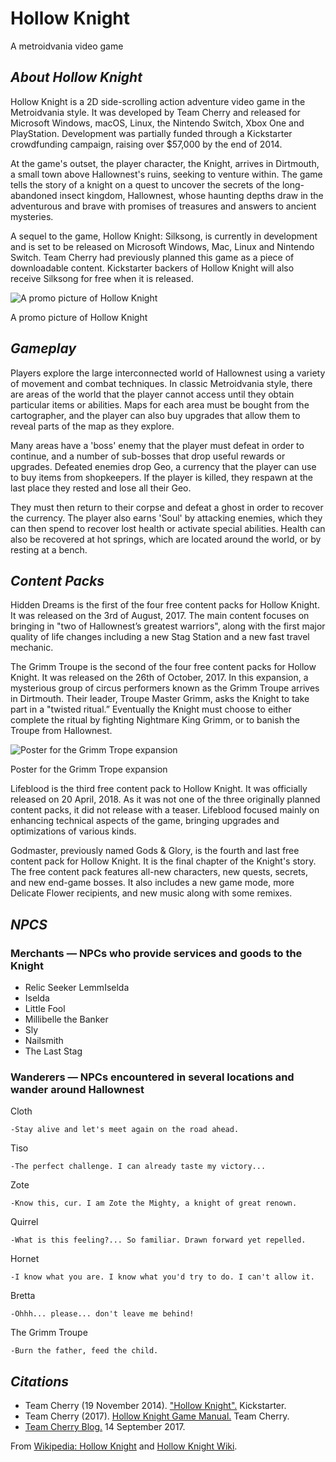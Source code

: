 ﻿# Hollow Knight

A metroidvania video game

## _About Hollow Knight_
Hollow Knight is a 2D side-scrolling action adventure video game in the Metroidvania style. It was developed by Team Cherry and released for Microsoft Windows, macOS, Linux, the Nintendo Switch, Xbox One and PlayStation. Development was partially funded through a Kickstarter crowdfunding campaign, raising over $57,000 by the end of 2014.

At the game's outset, the player character, the Knight, arrives in Dirtmouth, a small town above Hallownest's ruins, seeking to venture within. The game tells the story of a knight on a quest to uncover the secrets of the long-abandoned insect kingdom, Hallownest, whose haunting depths draw in the adventurous and brave with promises of treasures and answers to ancient mysteries.

A sequel to the game, Hollow Knight: Silksong, is currently in development and is set to be released on Microsoft Windows, Mac, Linux and Nintendo Switch. Team Cherry had previously planned this game as a piece of downloadable content. Kickstarter backers of Hollow Knight will also receive Silksong for free when it is released.

![A promo picture of Hollow Knight](http://csc174.org/lab02/DC/images/promo.jpg "promo")

A promo picture of Hollow Knight
## _Gameplay_
Players explore the large interconnected world of Hallownest using a variety of movement and combat techniques. In classic Metroidvania style, there are areas of the world that the player cannot access until they obtain particular items or abilities. Maps for each area must be bought from the cartographer, and the player can also buy upgrades that allow them to reveal parts of the map as they explore.

Many areas have a 'boss' enemy that the player must defeat in order to continue, and a number of sub-bosses that drop useful rewards or upgrades. Defeated enemies drop Geo, a currency that the player can use to buy items from shopkeepers. If the player is killed, they respawn at the last place they rested and lose all their Geo.

They must then return to their corpse and defeat a ghost in order to recover the currency. The player also earns 'Soul' by attacking enemies, which they can then spend to recover lost health or activate special abilities. Health can also be recovered at hot springs, which are located around the world, or by resting at a bench.
## _Content Packs_
Hidden Dreams is the first of the four free content packs for Hollow Knight. It was released on the 3rd of August, 2017. The main content focuses on bringing in "two of Hallownest’s greatest warriors", along with the first major quality of life changes including a new Stag Station and a new fast travel mechanic.

The Grimm Troupe is the second of the four free content packs for Hollow Knight. It was released on the 26th of October, 2017. In this expansion, a mysterious group of circus performers known as the Grimm Troupe arrives in Dirtmouth. Their leader, Troupe Master Grimm, asks the Knight to take part in a "twisted ritual.” Eventually the Knight must choose to either complete the ritual by fighting Nightmare King Grimm, or to banish the Troupe from Hallownest.

![Poster for the Grimm Trope expansion](http://csc174.org/lab02/DC/images/grimm.jpg "poster")

Poster for the Grimm Trope expansion

Lifeblood is the third free content pack to Hollow Knight. It was officially released on 20 April, 2018. As it was not one of the three originally planned content packs, it did not release with a teaser. Lifeblood focused mainly on enhancing technical aspects of the game, bringing upgrades and optimizations of various kinds.

Godmaster, previously named Gods & Glory, is the fourth and last free content pack for Hollow Knight. It is the final chapter of the Knight's story. The free content pack features all-new characters, new quests, secrets, and new end-game bosses. It also includes a new game mode, more Delicate Flower recipients, and new music along with some remixes.

## _NPCS_

### **Merchants — NPCs who provide services and goods to the Knight**
-   Relic Seeker LemmIselda
-   Iselda
-   Little Fool
-   Millibelle the Banker
-   Sly
-   Nailsmith
-   The Last Stag
### **Wanderers — NPCs encountered in several locations and wander around Hallownest**
Cloth

	-Stay alive and let's meet again on the road ahead.

Tiso

	-The perfect challenge. I can already taste my victory...

Zote

	-Know this, cur. I am Zote the Mighty, a knight of great renown.

Quirrel

	-What is this feeling?... So familiar. Drawn forward yet repelled.

Hornet

	-I know what you are. I know what you'd try to do. I can't allow it.

Bretta

	-Ohhh... please... don't leave me behind!

The Grimm Troupe

	-Burn the father, feed the child.

## _Citations_

-   Team Cherry (19 November 2014). ["Hollow Knight".](https://www.kickstarter.com/projects/11662585/hollow-knight/description) Kickstarter.
-   Team Cherry (2017). [Hollow Knight Game Manual.](https://www.fangamer.com/collections/hollow-knight/products/hollow-knight-switch-ps4-pc-collectors-edition-game)  Team Cherry.
-   [Team Cherry Blog.](https://teamcherry.com.au/the-grimm-troupe/)  14 September 2017.

From  [Wikipedia: Hollow Knight](https://en.wikipedia.org/wiki/Hollow_Knight)  and  [Hollow Knight Wiki](https://hollowknight.fandom.com/wiki/Hollow_Knight_Wiki).
